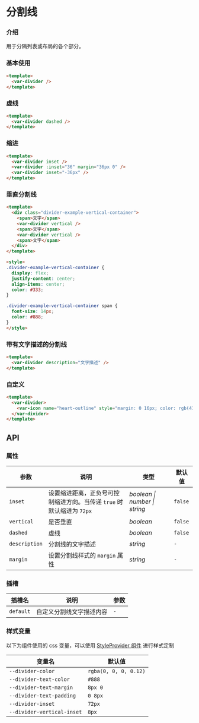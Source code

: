 # 分割线

### 介绍

用于分隔列表或布局的各个部分。

### 基本使用
```html
<template>
  <var-divider />
</template>
```

### 虚线
```html
<template>
  <var-divider dashed />
</template>
```

### 缩进
```html
<template>
  <var-divider inset />
  <var-divider :inset="36" margin="36px 0" />
  <var-divider inset="-36px" />
</template>
```

### 垂直分割线
```html
<template>
  <div class="divider-example-vertical-container">
    <span>文字</span>
    <var-divider vertical />
    <span>文字</span>
    <var-divider vertical />
    <span>文字</span>
  </div>
</template>

<style>
.divider-example-vertical-container {
  display: flex;
  justify-content: center;
  align-items: center;
  color: #333;
}

.divider-example-vertical-container span {
  font-size: 14px;
  color: #888;
}
</style>
```

### 带有文字描述的分割线
```html
<template>
  <var-divider description="文字描述" />
</template>
```

### 自定义
```html
<template>
  <var-divider>
    <var-icon name="heart-outline" style="margin: 0 16px; color: rgb(41, 121, 255);" />
  </var-divider>
</template>
```

## API

### 属性
| 参数 | 说明 | 类型 | 默认值 |
| --- | --- | --- | --- |
| `inset` | 设置缩进距离，正负号可控制缩进方向。当传递 `true` 时默认缩进为 `72px` | _boolean \| number \| string_ | `false` |
| `vertical` | 是否垂直 | _boolean_ | `false` |
| `dashed` | 虚线 | _boolean_ | `false` |
| `description` | 分割线的文字描述 | _string_ | `-` |
| `margin` | 设置分割线样式的 `margin` 属性 | _string_ | `-` |

### 插槽
| 插槽名 | 说明 | 参数 |
| --- | --- | --- |
| `default` | 自定义分割线文字描述内容 | `-` |

### 样式变量
以下为组件使用的 css 变量，可以使用 [StyleProvider 组件](#/zh-CN/style-provider) 进行样式定制

| 变量名 | 默认值 |
| --- | --- |
| `--divider-color` | `rgba(0, 0, 0, 0.12)` |
| `--divider-text-color` | `#888`|
| `--divider-text-margin` | `8px 0`|
| `--divider-text-padding` | `0 8px`|
| `--divider-inset` |  `72px`|
| `--divider-vertical-inset` | `8px`|
